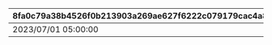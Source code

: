 |8fa0c79a38b4526f0b213903a269ae627f6222c079179cac4a8f89b7daf7b7f5|4b08ce47f0741d62a0eec101855dc40fb6dec9313132b5c1826269eb18d709f8|984b9dafe9fca20cb79f0968ce1c92ca1fef7648e28e76a9f72033bb89c17be5|32f28edafbd3d043bdf52485d896c3b768a59872ae6ae02092522075304a8276|
| --- | --- | --- | --- |
|2023/07/01 05:00:00|1|300|2030/08/01 14:59:59|